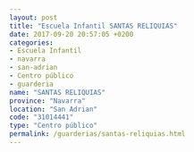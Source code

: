 ```yaml
---
layout: post
title: "Escuela Infantil SANTAS RELIQUIAS"
date: 2017-09-20 20:57:05 +0200
categories:
- Escuela Infantil
- navarra
- san-adrian
- Centro público
- guarderia
name: "SANTAS RELIQUIAS"
province: "Navarra"
location: "San Adrian"
code: "31014441"
type: "Centro público"
permalink: /guarderias/santas-reliquias.html
---
```

